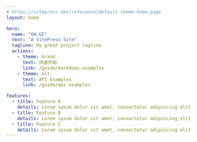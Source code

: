 ```yaml
---
# https://vitepress.dev/reference/default-theme-home-page
layout: home

hero:
  name: "GH-UI"
  text: "A VitePress Site"
  tagline: My great project tagline
  actions:
    - theme: brand
      text: 快速开始
      link: /guide/markdown-examples
    - theme: alt
      text: API Examples
      link: /guide/api-examples

features:
  - title: Feature A
    details: Lorem ipsum dolor sit amet, consectetur adipiscing elit
  - title: Feature B
    details: Lorem ipsum dolor sit amet, consectetur adipiscing elit
  - title: Feature C
    details: Lorem ipsum dolor sit amet, consectetur adipiscing elit
---
```


